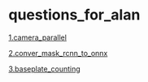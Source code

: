 # questions_for_alan

[1.camera_parallel](1.camera_parallel/q1.md)


[2.conver_mask_rcnn_to_onnx](2.conver_mask_rcnn_to_onnx/q2.md)

[3.baseplate_counting](3.baseplate_counting/q3.md)

